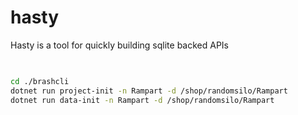 # hasty

Hasty is a tool for quickly building sqlite backed APIs


##

```bash

cd ./brashcli
dotnet run project-init -n Rampart -d /shop/randomsilo/Rampart
dotnet run data-init -n Rampart -d /shop/randomsilo/Rampart

```